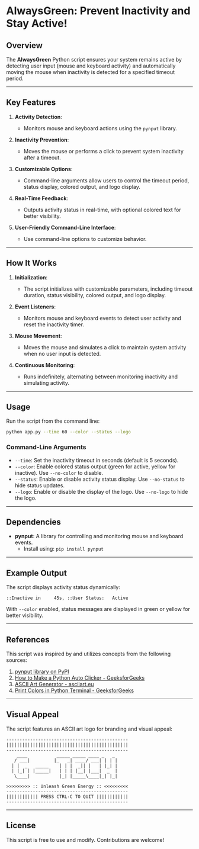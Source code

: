 
# AlwaysGreen: Prevent Inactivity and Stay Active!

## Overview

The **AlwaysGreen** Python script ensures your system remains active by detecting user input (mouse and keyboard activity) and automatically moving the mouse when inactivity is detected for a specified timeout period.

---

## Key Features

1. **Activity Detection**:
   - Monitors mouse and keyboard actions using the `pynput` library.

2. **Inactivity Prevention**:
   - Moves the mouse or performs a click to prevent system inactivity after a timeout.

3. **Customizable Options**:
   - Command-line arguments allow users to control the timeout period, status display, colored output, and logo display.

4. **Real-Time Feedback**:
   - Outputs activity status in real-time, with optional colored text for better visibility.

5. **User-Friendly Command-Line Interface**:
   - Use command-line options to customize behavior.

---

## How It Works

1. **Initialization**:
   - The script initializes with customizable parameters, including timeout duration, status visibility, colored output, and logo display.

2. **Event Listeners**:
   - Monitors mouse and keyboard events to detect user activity and reset the inactivity timer.

3. **Mouse Movement**:
   - Moves the mouse and simulates a click to maintain system activity when no user input is detected.

4. **Continuous Monitoring**:
   - Runs indefinitely, alternating between monitoring inactivity and simulating activity.

---

## Usage

Run the script from the command line:

```bash
python app.py --time 60 --color --status --logo
```

### Command-Line Arguments

- `--time`: Set the inactivity timeout in seconds (default is 5 seconds).
- `--color`: Enable colored status output (green for active, yellow for inactive). Use `--no-color` to disable.
- `--status`: Enable or disable activity status display. Use `--no-status` to hide status updates.
- `--logo`: Enable or disable the display of the logo. Use `--no-logo` to hide the logo.

---

## Dependencies

- **pynput**: A library for controlling and monitoring mouse and keyboard events.
  - Install using: `pip install pynput`

---

## Example Output

The script displays activity status dynamically:

```
::Inactive in     45s, ::User Status:   Active
```

With `--color` enabled, status messages are displayed in green or yellow for better visibility.

---

## References

This script was inspired by and utilizes concepts from the following sources:

1. [pynput library on PyPI](https://pypi.org/project/pynput/)
2. [How to Make a Python Auto Clicker - GeeksforGeeks](https://www.geeksforgeeks.org/how-to-make-a-python-auto-clicker/)
3. [ASCII Art Generator - asciiart.eu](https://www.asciiart.eu/text-to-ascii-art)
4. [Print Colors in Python Terminal - GeeksforGeeks](https://www.geeksforgeeks.org/print-colors-python-terminal/)


---

## Visual Appeal

The script features an ASCII art logo for branding and visual appeal:

```
----------------------------------------------
||||||||||||||||||||||||||||||||||||||||||||||
----------------------------------------------
    ____           _____ _____ ____ _   _
   / ___|         |_   _| ____/ ___| | | |
  | |  _   _____    | | |  _|| |   | |_| |
  | |_| | |_____|   | | | |__| |___|  _  |
   \____|           |_| |_____\____|_| |_|

>>>>>>>>> :: Unleash Green Energy :: <<<<<<<<<
----------------------------------------------
|||||||||||| PRESS CTRL-C TO QUIT ||||||||||||
----------------------------------------------
```

---

## License

This script is free to use and modify. Contributions are welcome!

